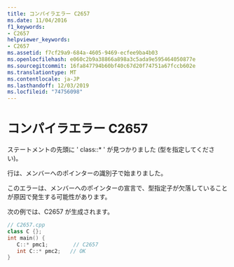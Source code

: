```yaml
---
title: コンパイラエラー C2657
ms.date: 11/04/2016
f1_keywords:
- C2657
helpviewer_keywords:
- C2657
ms.assetid: f7cf29a9-684a-4605-9469-ecfee9ba4b03
ms.openlocfilehash: e060c2b9a38866a898a3c5ada9e595464050877e
ms.sourcegitcommit: 16fa847794b60bf40c67d20f74751a67fccb602e
ms.translationtype: MT
ms.contentlocale: ja-JP
ms.lasthandoff: 12/03/2019
ms.locfileid: "74756098"
---
```

# <a name="compiler-error-c2657"></a>コンパイラエラー C2657

ステートメントの先頭に ' class::* ' が見つかりました (型を指定してください)。

行は、メンバーへのポインターの識別子で始まりました。

このエラーは、メンバーへのポインターの宣言で、型指定子が欠落していることが原因で発生する可能性があります。

次の例では、C2657 が生成されます。

```cpp
// C2657.cpp
class C {};
int main() {
   C::* pmc1;        // C2657
   int C::* pmc2;   // OK
}
```
